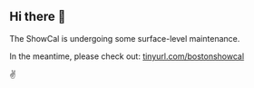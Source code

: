 ## Hi there 👋

The ShowCal is undergoing some surface-level maintenance.

In the meantime, please check out: [tinyurl.com/bostonshowcal](https://tinyurl.com/bostonshowcal)

✌️

<!--
**bostonshowcal/bostonshowcal** is a ✨ _special_ ✨ repository because its `README.md` (this file) appears on your GitHub profile.

Here are some ideas to get you started:

- 🔭 I’m currently working on ...
- 🌱 I’m currently learning ...
- 👯 I’m looking to collaborate on ...
- 🤔 I’m looking for help with ...
- 💬 Ask me about ...
- 📫 How to reach me: ...
- 😄 Pronouns: ...
- ⚡ Fun fact: ...
-->
